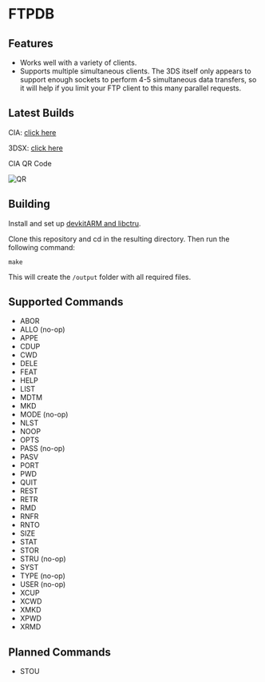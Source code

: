 FTPDB
====

Features
--------
- Works well with a variety of clients.
- Supports multiple simultaneous clients. The 3DS itself only appears to support enough sockets to perform 4-5 simultaneous data transfers, so it will help if you limit your FTP client to this many parallel requests.

Latest Builds
-------------

CIA: [click here](https://github.com/Favna/FTPDB/releases/download/1.2/FTPDB.cia)

3DSX: [click here](https://github.com/Favna/FTPDB/releases/download/1.2/FTPDB-3dsx.zip)

CIA QR Code

![QR](https://raw.githubusercontent.com/Favna/FTPDB/master/meta/QRv1.2.png)

Building
------------------

Install and set up [devkitARM and libctru](http://3dbrew.org/wiki/Setting_up_Development_Environment). 

Clone this repository and cd in the resulting directory. Then run the following command:

    make
    
This will create the `/output` folder with all required files.

Supported Commands
------------------

- ABOR
- ALLO (no-op)
- APPE
- CDUP
- CWD
- DELE
- FEAT
- HELP
- LIST
- MDTM
- MKD
- MODE (no-op)
- NLST
- NOOP
- OPTS
- PASS (no-op)
- PASV
- PORT
- PWD
- QUIT
- REST
- RETR
- RMD
- RNFR
- RNTO
- SIZE
- STAT
- STOR
- STRU (no-op)
- SYST
- TYPE (no-op)
- USER (no-op)
- XCUP
- XCWD
- XMKD
- XPWD
- XRMD

Planned Commands
----------------

- STOU
